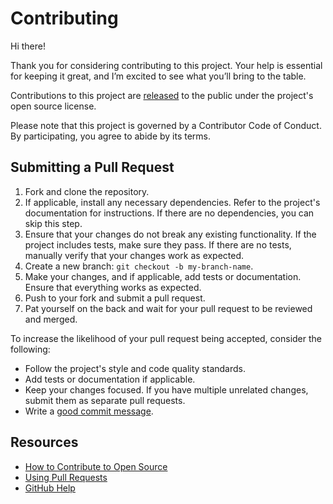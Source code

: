 # Contributing

Hi there!

Thank you for considering contributing to this project. Your help is essential for keeping it great, and I’m excited to see what you’ll bring to the table.

Contributions to this project are [released](https://help.github.com/articles/github-terms-of-service/#6-contributions-under-repository-license) to the public under the project's open source license.

Please note that this project is governed by a Contributor Code of Conduct. By participating, you agree to abide by its terms.

## Submitting a Pull Request

1. Fork and clone the repository.
2. If applicable, install any necessary dependencies. Refer to the project's documentation for instructions. If there are no dependencies, you can skip this step.
3. Ensure that your changes do not break any existing functionality. If the project includes tests, make sure they pass. If there are no tests, manually verify that your changes work as expected.
4. Create a new branch: `git checkout -b my-branch-name`.
5. Make your changes, and if applicable, add tests or documentation. Ensure that everything works as expected.
6. Push to your fork and submit a pull request.
7. Pat yourself on the back and wait for your pull request to be reviewed and merged.

To increase the likelihood of your pull request being accepted, consider the following:

- Follow the project's style and code quality standards.
- Add tests or documentation if applicable.
- Keep your changes focused. If you have multiple unrelated changes, submit them as separate pull requests.
- Write a [good commit message](https://cbea.ms/git-commit/).

## Resources

- [How to Contribute to Open Source](https://opensource.guide/how-to-contribute/)
- [Using Pull Requests](https://help.github.com/articles/about-pull-requests/)
- [GitHub Help](https://help.github.com)
